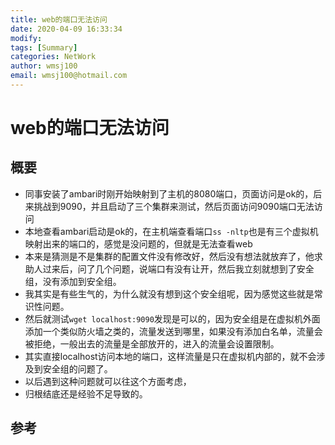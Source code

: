```yaml
---
title: web的端口无法访问
date: 2020-04-09 16:33:34
modify: 
tags: [Summary]
categories: NetWork
author: wmsj100
email: wmsj100@hotmail.com
---
```


# web的端口无法访问

## 概要

- 同事安装了ambari时刚开始映射到了主机的8080端口，页面访问是ok的，后来挑战到9090，并且启动了三个集群来测试，然后页面访问9090端口无法访问
- 本地查看ambari启动是ok的，在主机端查看端口`ss -nltp`也是有三个虚拟机映射出来的端口的，感觉是没问题的，但就是无法查看web
- 本来是猜测是不是集群的配置文件没有修改好，然后没有想法就放弃了，他求助人过来后，问了几个问题，说端口有没有让开，然后我立刻就想到了安全组，没有添加到安全组。
- 我其实是有些生气的，为什么就没有想到这个安全组呢，因为感觉这些就是常识性问题。
- 然后就测试`wget localhost:9090`发现是可以的，因为安全组是在虚拟机外面添加一个类似防火墙之类的，流量发送到哪里，如果没有添加白名单，流量会被拒绝，一般出去的流量是全部放开的，进入的流量会设置限制。
- 其实直接localhost访问本地的端口，这样流量是只在虚拟机内部的，就不会涉及到安全组的问题了。
- 以后遇到这种问题就可以往这个方面考虑，
- 归根结底还是经验不足导致的。

## 参考


